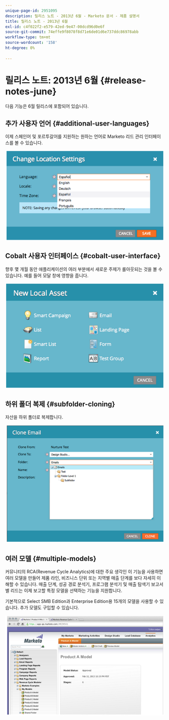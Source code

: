 ```yaml
---
unique-page-id: 2951095
description: 릴리스 노트 - 2013년 6월 - Marketo 문서 - 제품 설명서
title: 릴리스 노트 - 2013년 6월
exl-id: c4f022f2-e579-42ed-9e47-00dcd96d0e6f
source-git-commit: 74effe9f8078f8d71e6de01d6e737ddc86978abb
workflow-type: tm+mt
source-wordcount: '158'
ht-degree: 0%

---
```


# 릴리스 노트: 2013년 6월 {#release-notes-june}

다음 기능은 6월 릴리스에 포함되어 있습니다.

## 추가 사용자 언어 {#additional-user-languages}

이제 스페인어 및 포르투갈어를 지원하는 원하는 언어로 Marketo 리드 관리 인터페이스를 볼 수 있습니다.

![](assets/image2014-9-22-16-3a25-3a54.png)

## Cobalt 사용자 인터페이스 {#cobalt-user-interface}

향후 몇 개월 동안 애플리케이션의 여러 부분에서 새로운 주제가 롤아웃되는 것을 볼 수 있습니다. 예를 들어 모달 창에 영향을 줍니다.

![](assets/image2014-9-22-16-3a26-3a8.png)

## 하위 폴더 복제 {#subfolder-cloning}

자산을 하위 폴더로 복제합니다.

![](assets/image2014-9-22-16-3a26-3a25.png)

## 여러 모델 {#multiple-models}

커뮤니티의 RCA(Revenue Cycle Analytics)에 대한 주요 생각인 이 기능을 사용하면 여러 모델을 만들어 제품 라인, 비즈니스 단위 또는 지역별 매출 단계를 보다 자세히 이해할 수 있습니다. 매출 단계, 성공 경로 분석기, 프로그램 분석기 및 매출 탐색기 보고서별 리드는 이제 보고할 특정 모델을 선택하는 기능을 지원합니다.

기본적으로 Select SMB Edition과 Enterprise Edition용 15개의 모델을 사용할 수 있습니다. 추가 모델도 구입할 수 있습니다.

![](assets/image2014-9-22-16-3a26-3a59.png)

